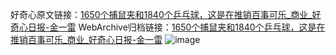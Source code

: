 好奇心原文链接：[1650个捕鼠夹和1840个乒乓球，这是在推销百事可乐_商业_好奇心日报-金一雷](https://www.qdaily.com/articles/5338.html)
WebArchive归档链接：[1650个捕鼠夹和1840个乒乓球，这是在推销百事可乐_商业_好奇心日报-金一雷](http://web.archive.org/web/20190623164554/https://www.qdaily.com/articles/5338.html)
![image](http://ww3.sinaimg.cn/large/007d5XDply1g3wgvkqzylj30u0303aw8)